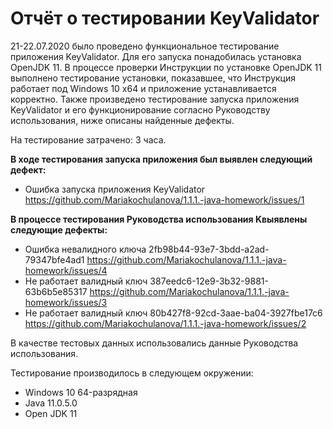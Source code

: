 # Отчёт о тестировании KeyValidator
21-22.07.2020 было проведено функциональное тестирование приложения KeyValidator. Для его запуска понадобилась установка OpenJDK 11. В процессе проверки Инструкции по установке OpenJDK 11 выполнено тестирование установки, показавшее, что Инструкция работает под Windows 10 x64 и приложение устанавливается корректно. Также произведено тестирование запуска приложения KeyValidator и его функционирование согласно Руководству использования, ниже описаны найденные дефекты.

На тестирование затрачено: 3 часа. 

**В ходе тестирования запуска приложения был выявлен следующий дефект:**

* Ошибка запуска приложения KeyValidator https://github.com/Mariakochulanova/1.1.1.-java-homework/issues/1

**В процессе тестирования Руководства использования  Kвыявлены следующие дефекты:**

* Ошибка невалидного ключа 2fb98b44-93e7-3bdd-a2ad-79347bfe4ad1 https://github.com/Mariakochulanova/1.1.1.-java-homework/issues/4
* 	Не работает валидный ключ 387eedc6-12e9-3b32-9881-63b6b5e85317 https://github.com/Mariakochulanova/1.1.1.-java-homework/issues/3
* 	Не работает валидный ключ 80b427f8-92cd-3aae-ba04-3927fbe17c6  https://github.com/Mariakochulanova/1.1.1.-java-homework/issues/2

В качестве тестовых данных использовались данные Руководства использования.

Тестирование производилось в следующем окружении:

* Windows 10 64-разрядная
* Java 11.0.5.0
* Open JDK 11